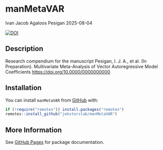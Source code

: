 manMetaVAR
================
Ivan Jacob Agaloos Pesigan
2025-08-04

<!-- README.md is generated from .setup/readme/README.Rmd. Please edit that file -->

<!-- badges: start -->

[![DOI](https://zenodo.org/badge/DOI/10.0000/0000000000.svg)](https://doi.org/10.0000/0000000000)
<!-- badges: end -->

## Description

Research compendium for the manuscript Pesigan, I. J. A., et al. (In
Preparation). Multivariate Meta-Analysis of Vector Autoregressive Model
Coefficients <https://doi.org/10.0000/0000000000>

## Installation

You can install `manMetaVAR` from
[GitHub](https://github.com/jeksterslab/manMetaVAR) with:

``` r
if (!require("remotes")) install.packages("remotes")
remotes::install_github("jeksterslab/manMetaVAR")
```

## More Information

See [GitHub Pages](https://jeksterslab.github.io/manMetaVAR/index.html)
for package documentation.
